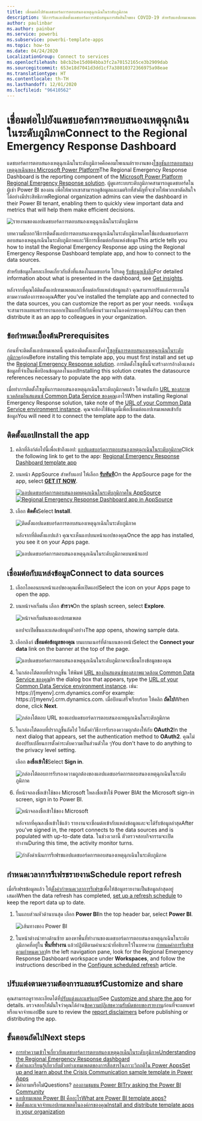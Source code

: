 ```yaml
---
title: เชื่อมต่อไปยังแดชบอร์ดการตอบสนองเหตุฉุกเฉินในระดับภูมิภาค
description: วิธีการรับและติดตั้งแดชบอร์ดการสนับสนุนการตัดสินใจของ COVID-19 สำหรับแอปเทมเพลตการตอบสนองเหตุฉุกเฉินในระดับภูมิภาคและวิธีการเชื่อมต่อกับข้อมูล
author: paulinbar
ms.author: painbar
ms.service: powerbi
ms.subservice: powerbi-template-apps
ms.topic: how-to
ms.date: 04/24/2020
LocalizationGroup: Connect to services
ms.openlocfilehash: b8cb2be15d084bba3fc2a70152165ce3b2909dab
ms.sourcegitcommit: 653e18d7041d3dd1cf7a38010372366975a98eae
ms.translationtype: HT
ms.contentlocale: th-TH
ms.lasthandoff: 12/01/2020
ms.locfileid: "96410562"
---
```

# <a name="connect-to-the-regional-emergency-response-dashboard"></a><span data-ttu-id="d3cc5-103">เชื่อมต่อไปยังแดชบอร์ดการตอบสนองเหตุฉุกเฉินในระดับภูมิภาค</span><span class="sxs-lookup"><span data-stu-id="d3cc5-103">Connect to the Regional Emergency Response Dashboard</span></span>
<span data-ttu-id="d3cc5-104">แดชบอร์ดการตอบสนองเหตุฉุกเฉินในระดับภูมิภาคคือคอมโพเนนต์รายงานของ[โซลูชันการตอบสนองเหตุฉุกเฉินของ Microsoft Power Platform](/powerapps/sample-apps/regional-emergency-response/overview)</span><span class="sxs-lookup"><span data-stu-id="d3cc5-104">The Regional Emergency Response Dashboard is the reporting component of the [Microsoft Power Platform Regional Emergency Response solution](/powerapps/sample-apps/regional-emergency-response/overview).</span></span> <span data-ttu-id="d3cc5-105">ผู้ดูแลระบบระดับภูมิภาคสามารถดูแดชบอร์ดในผู้เช่า Power BI ของตน เพื่อให้พวกเขาสามารถดูข้อมูลและเมตริกที่สำคัญที่จะช่วยให้พวกเขาตัดสินใจได้อย่างมีประสิทธิภาพ</span><span class="sxs-lookup"><span data-stu-id="d3cc5-105">Regional organization admins can view the dashboard in their Power BI tenant, enabling them to quickly view important data and metrics that will help them make efficient decisions.</span></span>

![รายงานของแอปแดชบอร์ดการตอบสนองเหตุฉุกเฉินในระดับภูมิภาค](media/service-connect-to-regional-emergency-response/service-regional-emergency-response-app-report.png)

<span data-ttu-id="d3cc5-107">บทความนี้บอกวิธีการติดตั้งแอปการตอบสนองเหตุฉุกเฉินในระดับภูมิภาคโดยใช้แอปแดชบอร์ดการตอบสนองเหตุฉุกเฉินในระดับภูมิภาคและวิธีการเชื่อมต่อกับแหล่งข้อมูล</span><span class="sxs-lookup"><span data-stu-id="d3cc5-107">This article tells  you how to install the Regional Emergency Response app using the Regional Emergency Response Dashboard template app, and how to connect to the data sources.</span></span>

<span data-ttu-id="d3cc5-108">สำหรับข้อมูลโดยละเอียดเกี่ยวกับสิ่งที่แสดงในแดชบอร์ด โปรดดู [รับข้อมูลเชิงลึก](/powerapps/sample-apps/regional-emergency-response/portals-admin-reporting#get-insights)</span><span class="sxs-lookup"><span data-stu-id="d3cc5-108">For detailed information about what is presented in the dashboard, see [Get insights](/powerapps/sample-apps/regional-emergency-response/portals-admin-reporting#get-insights).</span></span>

<span data-ttu-id="d3cc5-109">หลังจากที่คุณได้ติดตั้งแอปเทมเพลตและเชื่อมต่อกับแหล่งข้อมูลแล้ว คุณสามารถปรับแต่งรายงานได้ตามความต้องการของคุณ</span><span class="sxs-lookup"><span data-stu-id="d3cc5-109">After you've installed the template app and connected to the data sources, you can customize the report as per your needs.</span></span> <span data-ttu-id="d3cc5-110">จากนั้นคุณจะสามารถเผยแพร่รายงานออกเป็นแอปให้กับเพื่อนร่วมงานในองค์กรของคุณได้</span><span class="sxs-lookup"><span data-stu-id="d3cc5-110">You can then distribute it as an app to colleagues in your organization.</span></span>

## <a name="prerequisites"></a><span data-ttu-id="d3cc5-111">ข้อกำหนดเบื้องต้น</span><span class="sxs-lookup"><span data-stu-id="d3cc5-111">Prerequisites</span></span>

<span data-ttu-id="d3cc5-112">ก่อนที่จะติดตั้งแอปเทมเพลตนี้ คุณต้องติดตั้งและตั้งค่า[โซลูชันการตอบสนองเหตุฉุกเฉินในระดับภูมิภาค](/powerapps/sample-apps/regional-emergency-response/deploy)ก่อน</span><span class="sxs-lookup"><span data-stu-id="d3cc5-112">Before installing this template app, you must first install and set up the [Regional Emergency Response solution](/powerapps/sample-apps/regional-emergency-response/deploy).</span></span> <span data-ttu-id="d3cc5-113">การติดตั้งโซลูชันนี้จะสร้างการอ้างอิงแหล่งข้อมูลที่จำเป็นเพื่อป้อนข้อมูลลงในแอป</span><span class="sxs-lookup"><span data-stu-id="d3cc5-113">Installing this solution creates the datasource references necessary to populate the app with data.</span></span>

<span data-ttu-id="d3cc5-114">เมื่อทำการติดตั้งโซลูชันการตอบสนองเหตุฉุกเฉินในระดับภูมิภาคแล้ว ให้จดบันทึก [URL ของสภาพแวดล้อมอินสแตนซ์ Common Data Service ของคุณ](/powerapps/sample-apps/regional-emergency-response/deploy#step-5-configure-and-publish-power-bi-dashboard)เอาไว้</span><span class="sxs-lookup"><span data-stu-id="d3cc5-114">When installing Regional Emergency Response solution, take note of the [URL of your Common Data Service environment instance](/powerapps/sample-apps/regional-emergency-response/deploy#step-5-configure-and-publish-power-bi-dashboard).</span></span> <span data-ttu-id="d3cc5-115">คุณจะต้องใช้ข้อมูลนี้เพื่อเชื่อมต่อแอปเทมเพลตเข้ากับข้อมูล</span><span class="sxs-lookup"><span data-stu-id="d3cc5-115">You will need it to connect the template app to the data.</span></span>

## <a name="install-the-app"></a><span data-ttu-id="d3cc5-116">ติดตั้งแอป</span><span class="sxs-lookup"><span data-stu-id="d3cc5-116">Install the app</span></span>

1. <span data-ttu-id="d3cc5-117">คลิกที่ลิงก์ต่อไปนี้เพื่อเข้าถึงแอป: [แอปแดชบอร์ดการตอบสนองเหตุฉุกเฉินในระดับภูมิภาค](https://appsource.microsoft.com/product/power-bi/powerapps_cxo.regional_response)</span><span class="sxs-lookup"><span data-stu-id="d3cc5-117">Click the following link to get to the app: [Regional Emergency Response Dashboard template app](https://appsource.microsoft.com/product/power-bi/powerapps_cxo.regional_response)</span></span>

1. <span data-ttu-id="d3cc5-118">บนหน้า AppSource สำหรับแอป ให้เลือก [**รับทันที**](https://appsource.microsoft.com/product/power-bi/powerapps_cxo.regional_response)</span><span class="sxs-lookup"><span data-stu-id="d3cc5-118">On the AppSource page for the app, select [**GET IT NOW**](https://appsource.microsoft.com/product/power-bi/powerapps_cxo.regional_response).</span></span>

    <span data-ttu-id="d3cc5-119">[![แอปแดชบอร์ดการตอบสนองดหตุฉุกเฉินในระดับภูมิภาคใน AppSource](media/service-connect-to-regional-emergency-response/service-regional-emergency-response-app-appsource-get-it-now.png)](https://appsource.microsoft.com/product/power-bi/powerapps_cxo.regional_response)</span><span class="sxs-lookup"><span data-stu-id="d3cc5-119">[![Regional Emergency Response Dashboard app in AppSource](media/service-connect-to-regional-emergency-response/service-regional-emergency-response-app-appsource-get-it-now.png)](https://appsource.microsoft.com/product/power-bi/powerapps_cxo.regional_response)</span></span>

1. <span data-ttu-id="d3cc5-120">เลือก **ติดตั้ง**</span><span class="sxs-lookup"><span data-stu-id="d3cc5-120">Select **Install**.</span></span> 

    ![ติดตั้งแอปแดชบอร์ดการตอบสนองเหตุฉุกเฉินในระดับภูมิภาค](media/service-connect-to-regional-emergency-response/service-regional-emergency-response-select-install.png)

    <span data-ttu-id="d3cc5-122">หลังจากที่ติดตั้งแอปแล้ว คุณจะเห็นแอปบนหน้าแอปของคุณ</span><span class="sxs-lookup"><span data-stu-id="d3cc5-122">Once the app has installed, you see it on your Apps page.</span></span>

   ![แอปแดชบอร์ดการตอบสนองเหตุฉุกเฉินในระดับภูมิภาคบนหน้าแอป](media/service-connect-to-regional-emergency-response/service-regional-emergency-response-app-apps-page-icon.png)

## <a name="connect-to-data-sources"></a><span data-ttu-id="d3cc5-124">เชื่อมต่อกับแหล่งข้อมูล</span><span class="sxs-lookup"><span data-stu-id="d3cc5-124">Connect to data sources</span></span>

1. <span data-ttu-id="d3cc5-125">เลือกไอคอนบนหน้าแอปของคุณเพื่อเปิดแอป</span><span class="sxs-lookup"><span data-stu-id="d3cc5-125">Select the icon on your Apps page to open the app.</span></span>

1. <span data-ttu-id="d3cc5-126">บนหน้าจอเริ่มต้น เลือก **สำรวจ**</span><span class="sxs-lookup"><span data-stu-id="d3cc5-126">On the splash screen, select **Explore**.</span></span>

   ![หน้าจอเริ่มต้นของแอปเทมเพลต](media/service-connect-to-regional-emergency-response/service-regional-emergency-response-app-splash-screen.png)

   <span data-ttu-id="d3cc5-128">แอปจะเปิดขึ้นและแสดงข้อมูลตัวอย่าง</span><span class="sxs-lookup"><span data-stu-id="d3cc5-128">The app opens, showing sample data.</span></span>

1. <span data-ttu-id="d3cc5-129">เลือกลิงก์ **เชื่อมต่อข้อมูลของคุณ** บนแบนเนอร์ที่ด้านบนของหน้า</span><span class="sxs-lookup"><span data-stu-id="d3cc5-129">Select the **Connect your data** link on the banner at the top of the page.</span></span>

   ![แอปแดชบอร์ดการตอบสนองเหตุฉุกเฉินในระดับภูมิภาคจะเชื่อมโยงข้อมูลของคุณ](media/service-connect-to-regional-emergency-response/service-regional-emergency-response-app-connect-data.png)

1. <span data-ttu-id="d3cc5-131">ในกล่องโต้ตอบที่ปรากฏขึ้น ให้พิมพ์ [URL ของอินสแตนซ์ของสภาพแวดล้อม Common Data Service ของคุณ](/powerapps/sample-apps/emergency-response/deploy-configure#publish-the-power-bi-dashboard)</span><span class="sxs-lookup"><span data-stu-id="d3cc5-131">In the dialog box that appears, type the [URL of your Common Data Service environment instance](/powerapps/sample-apps/emergency-response/deploy-configure#publish-the-power-bi-dashboard).</span></span> <span data-ttu-id="d3cc5-132">เช่น: https://[myenv].crm.dynamics.com</span><span class="sxs-lookup"><span data-stu-id="d3cc5-132">For example: https://[myenv].crm.dynamics.com.</span></span> <span data-ttu-id="d3cc5-133">เมื่อป้อนเสร็จเรียบร้อย ให้คลิก **ถัดไป**</span><span class="sxs-lookup"><span data-stu-id="d3cc5-133">When done, click **Next**.</span></span>

   ![กล่องโต้ตอบ URL ของแอปแดชบอร์ดการตอบสนองเหตุฉุกเฉินในระดับภูมิภาค](media/service-connect-to-regional-emergency-response/service-regional-emergency-response-app-url-dialog.png)

1. <span data-ttu-id="d3cc5-135">ในกล่องโต้ตอบที่ปรากฏขึ้นถัดไป ให้ตั้งค่าวิธีการรับรองความถูกต้องให้กับ **OAuth2**</span><span class="sxs-lookup"><span data-stu-id="d3cc5-135">In the next dialog that appears, set the authentication method to **OAuth2**.</span></span> <span data-ttu-id="d3cc5-136">คุณไม่ต้องปรับเปลี่ยนการตั้งค่าระดับความเป็นส่วนตัวใด ๆ</span><span class="sxs-lookup"><span data-stu-id="d3cc5-136">You don't have to do anything to the privacy level setting.</span></span>

   <span data-ttu-id="d3cc5-137">เลือก **ลงชื่อเข้าใช้**</span><span class="sxs-lookup"><span data-stu-id="d3cc5-137">Select **Sign in**.</span></span>

   ![กล่องโต้ตอบการรับรองความถูกต้องของแอปแดชบอร์ดการตอบสนองเหตุฉุกเฉินในระดับภูมิภาค](media/service-connect-to-regional-emergency-response/service-regional-emergency-response-app-authentication-dialog.png)

1. <span data-ttu-id="d3cc5-139">ที่หน้าจอลงชื่อเข้าใช้ของ Microsoft ใหลงชื่อเข้าใช้ Power BI</span><span class="sxs-lookup"><span data-stu-id="d3cc5-139">At the Microsoft sign-in screen, sign in to Power BI.</span></span>

   ![หน้าจอลงชื่อเข้าใช้ของ Microsoft](media/service-connect-to-regional-emergency-response/service-regional-emergency-response-app-microsoft-login.png)

   <span data-ttu-id="d3cc5-141">หลังจากที่คุณลงชื่อเข้าใช้แล้ว รายงานจะเชื่อมต่อเข้ากับแหล่งข้อมูลและจะได้รับข้อมูลล่าสุด</span><span class="sxs-lookup"><span data-stu-id="d3cc5-141">After you've signed in, the report connects to the data sources and is populated with up-to-date data.</span></span> <span data-ttu-id="d3cc5-142">ในช่วงเวลานี้ ตัวตรวจสอบกิจกรรมจะเปิดทำงาน</span><span class="sxs-lookup"><span data-stu-id="d3cc5-142">During this time, the activity monitor turns.</span></span>

   ![กำลังดำเนินการรีเฟรชแอปแดชบอร์ดการตอบสนองเหตุฉุกเฉินในระดับภูมิภาค](media/service-connect-to-regional-emergency-response/service-regional-emergency-response-app-refresh-monitor.png)

## <a name="schedule-report-refresh"></a><span data-ttu-id="d3cc5-144">กำหนดเวลาการรีเฟรชรายงาน</span><span class="sxs-lookup"><span data-stu-id="d3cc5-144">Schedule report refresh</span></span>

<span data-ttu-id="d3cc5-145">เมื่อรีเฟรชข้อมูลแล้ว ให้[ตั้งค่ากำหนดเวลาการรีเฟรช](../connect-data/refresh-scheduled-refresh.md)เพื่อให้ข้อมูลรายงานเป็นข้อมูลล่าสุดอยู่เสมอ</span><span class="sxs-lookup"><span data-stu-id="d3cc5-145">When the data refresh has completed, [set up a refresh schedule](../connect-data/refresh-scheduled-refresh.md) to keep the report data up to date.</span></span>

1. <span data-ttu-id="d3cc5-146">ในแถบส่วนหัวด้านบนสุด เลือก **Power BI**</span><span class="sxs-lookup"><span data-stu-id="d3cc5-146">In the top header bar, select **Power BI**.</span></span>

   ![เส้นทางของ Power BI](media/service-connect-to-regional-emergency-response/service-regional-emergency-response-app-powerbi-breadcrumb.png)

1. <span data-ttu-id="d3cc5-148">ในหน้าต่างนำทางด้านซ้าย มองหาพื้นที่ทำงานของแดชบอร์ดการตอบสนองเหตุฉุกเฉินในระดับภูมิภาคที่อยู่ใน **พื้นที่ทำงาน** แล้วปฏิบัติตามคำแนะนำที่อธิบายไว้ในบทความ [กำหนดค่าการรีเฟรชตามกำหนดเวลา](../connect-data/refresh-scheduled-refresh.md)</span><span class="sxs-lookup"><span data-stu-id="d3cc5-148">In the left navigation pane, look for the Regional Emergency Response Dashboard workspace under **Workspaces**, and follow the instructions described in the [Configure scheduled refresh](../connect-data/refresh-scheduled-refresh.md) article.</span></span>

## <a name="customize-and-share"></a><span data-ttu-id="d3cc5-149">ปรับแต่งตามความต้องการและแชร์</span><span class="sxs-lookup"><span data-stu-id="d3cc5-149">Customize and share</span></span>

<span data-ttu-id="d3cc5-150">คุณสามารถดูรายละเอียดได้ที่[ปรับแต่งและแชร์แอป](../connect-data/service-template-apps-install-distribute.md#customize-and-share-the-app)</span><span class="sxs-lookup"><span data-stu-id="d3cc5-150">See [Customize and share the app](../connect-data/service-template-apps-install-distribute.md#customize-and-share-the-app) for details.</span></span> <span data-ttu-id="d3cc5-151">ตรวจสอบให้มั่นใจว่าคุณได้อ่าน[ข้อความปฏิเสธความรับผิดชอบของรายงาน](/powerapps/sample-apps/regional-emergency-response/overview#disclaimer)ก่อนที่จะเผยแพร่หรือแจกจ่ายแอป</span><span class="sxs-lookup"><span data-stu-id="d3cc5-151">Be sure to review the [report disclaimers](/powerapps/sample-apps/regional-emergency-response/overview#disclaimer) before publishing or distributing the app.</span></span>

## <a name="next-steps"></a><span data-ttu-id="d3cc5-152">ขั้นตอนถัดไป</span><span class="sxs-lookup"><span data-stu-id="d3cc5-152">Next steps</span></span>
* [<span data-ttu-id="d3cc5-153">การทำความเข้าใจเกี่ยวกับแดชบอร์ดการตอบสนองเหตุฉุกเฉินในระดับภูมิภาค</span><span class="sxs-lookup"><span data-stu-id="d3cc5-153">Understanding the Regional Emergency Response dashboard</span></span>](/powerapps/sample-apps/regional-emergency-response/portals-admin-reporting#get-insights)
* [<span data-ttu-id="d3cc5-154">ตั้งค่าและเรียนรู้เกี่ยวกับตัวอย่างเทมเพลตของการสื่อสารในภาวะวิกฤติใน Power Apps</span><span class="sxs-lookup"><span data-stu-id="d3cc5-154">Set up and learn about the Crisis Communication sample template in Power Apps</span></span>](/powerapps/maker/canvas-apps/sample-crisis-communication-app)
* <span data-ttu-id="d3cc5-155">มีคำถามหรือไม่</span><span class="sxs-lookup"><span data-stu-id="d3cc5-155">Questions?</span></span> [<span data-ttu-id="d3cc5-156">ลองถามชุมชน Power BI</span><span class="sxs-lookup"><span data-stu-id="d3cc5-156">Try asking the Power BI Community</span></span>](https://community.powerbi.com/)
* [<span data-ttu-id="d3cc5-157">แอปเทมเพลต Power BI คืออะไร</span><span class="sxs-lookup"><span data-stu-id="d3cc5-157">What are Power BI template apps?</span></span>](../connect-data/service-template-apps-overview.md)
* [<span data-ttu-id="d3cc5-158">ติดตั้งและแจกจ่ายแอปเทมเพลตในองค์กรของคุณ</span><span class="sxs-lookup"><span data-stu-id="d3cc5-158">Install and distribute template apps in your organization</span></span>](../connect-data/service-template-apps-install-distribute.md)
